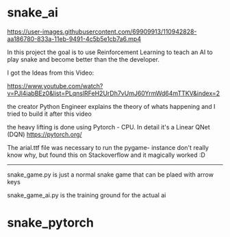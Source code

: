 # snake_ai



https://user-images.githubusercontent.com/69909913/110942828-aa186780-833a-11eb-9491-4c5b5e1cb7a6.mp4



In this project the goal is to use Reinforcement Learning to teach an AI to play snake and become better than the the developer.

I got the Ideas from this Video:

https://www.youtube.com/watch?v=PJl4iabBEz0&list=PLqnslRFeH2UrDh7vUmJ60YrmWd64mTTKV&index=2


the creator Python Engineer explains the theory of whats happening and I tried to build it after this video


the heavy lifting is done using Pytorch - CPU.
In detail it's a Linear QNet (DQN)
https://pytorch.org/


The arial.ttf file was necessary to run the pygame- instance don't really know why, but found this on Stackoverflow and it magically worked :D


_________________________________________________________________________


snake_game.py is just a normal snake game that can be plaed with arrow keys

snake_game_ai.py is the training ground  for the actual ai 
# snake_pytorch
